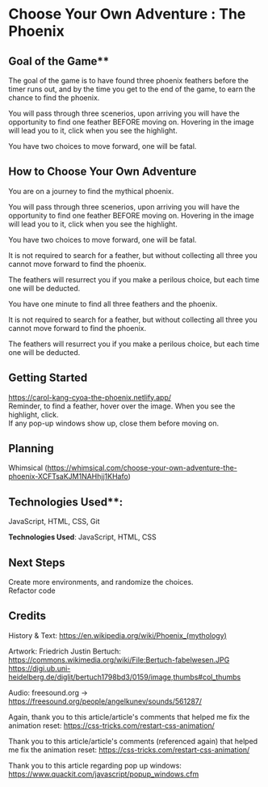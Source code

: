 # Choose Your Own Adventure : The Phoenix
<!-- A description of your game. Background info about why you chose the game is a nice touch. -->


<!-- SCREENSHOT -->

## Goal of the Game**
The goal of the game is to have found three phoenix feathers before the timer runs out, and by the time you get to the end of the game, to earn the chance to find the phoenix.

You will pass through three scenerios, upon arriving you will have the opportunity to find one feather BEFORE moving on. Hovering in the image will lead you to it, click when you see the highlight.

You have two choices to move forward, one will be fatal.

## How to Choose Your Own Adventure
 You are on a journey to find the mythical phoenix.<br>

 You will pass through three scenerios, upon arriving you will have the opportunity to find one feather BEFORE moving on. Hovering in the image will lead you to it, click when you see the highlight.<br>

 You have two choices to move forward, one will be fatal.<br>

 It is not required to search for a feather, but without collecting all three you cannot move forward to find the phoenix.<br>

 The feathers will resurrect you if you make a perilous choice, but each time one will be deducted.<br>

 You have one minute to find all three feathers and the phoenix.<br>

It is not required to search for a feather, but without collecting all three you cannot move forward to find the phoenix.<br>

The feathers will resurrect you if you make a perilous choice, but each time one will be deducted.<br>


## Getting Started
https://carol-kang-cyoa-the-phoenix.netlify.app/<br>
Reminder, to find a feather, hover over the image.  When you see the highlight, click.<br>
If any pop-up windows show up, close them before moving on.<br>

## Planning
Whimsical (https://whimsical.com/choose-your-own-adventure-the-phoenix-XCFTsaKJM1NAHhjj1KHafo)


## Technologies Used**:
JavaScript, HTML, CSS, Git

**Technologies Used**:
 JavaScript, HTML, CSS


## Next Steps
Create more environments, and randomize the choices.<br>
Refactor code


## Credits
History & Text: https://en.wikipedia.org/wiki/Phoenix_(mythology)

Artwork: Friedrich Justin Bertuch:
https://commons.wikimedia.org/wiki/File:Bertuch-fabelwesen.JPG
https://digi.ub.uni-heidelberg.de/diglit/bertuch1798bd3/0159/image,thumbs#col_thumbs

Audio: freesound.org -> https://freesound.org/people/angelkunev/sounds/561287/

Again, thank you to this article/article's comments that helped me fix the animation reset: https://css-tricks.com/restart-css-animation/

Thank you to this article/article's comments (referenced again) that helped me fix the animation reset: https://css-tricks.com/restart-css-animation/

Thank you to this article regarding pop up windows: https://www.quackit.com/javascript/popup_windows.cfm
